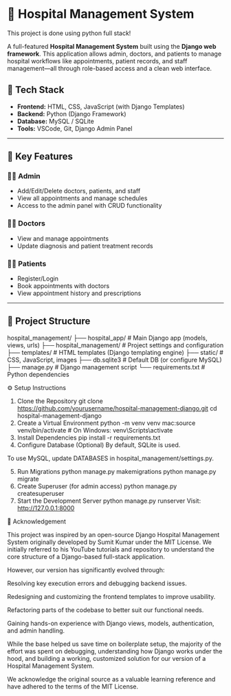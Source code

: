 # 🏥  Hospital Management System
This project is done using python full stack!

A full-featured **Hospital Management System** built using the **Django web framework**. This application allows admin, doctors, and patients to manage hospital workflows like appointments, patient records, and staff management—all through role-based access and a clean web interface.

## 🔧 Tech Stack

- **Frontend:** HTML, CSS, JavaScript (with Django Templates)
- **Backend:** Python (Django Framework)
- **Database:** MySQL / SQLite
- **Tools:** VSCode, Git, Django Admin Panel

---

## 🚀 Key Features

### 👨‍⚕️ Admin
- Add/Edit/Delete doctors, patients, and staff
- View all appointments and manage schedules
- Access to the admin panel with CRUD functionality

### 🧑‍⚕️ Doctors
- View and manage appointments
- Update diagnosis and patient treatment records

### 👩‍💼 Patients
- Register/Login
- Book appointments with doctors
- View appointment history and prescriptions

---

## 📁 Project Structure

hospital_management/
├── hospital_app/        # Main Django app (models, views, urls)
├── hospital_management/ # Project settings and configuration
├── templates/           # HTML templates (Django templating engine)
├── static/              # CSS, JavaScript, images
├── db.sqlite3           # Default DB (or configure MySQL)
├── manage.py            # Django management script
└── requirements.txt     # Python dependencies


⚙️ Setup Instructions
1. Clone the Repository
git clone https://github.com/yourusername/hospital-management-django.git
cd hospital-management-django
2. Create a Virtual Environment
python -m venv venv
mac:source venv/bin/activate  # On Windows: venv\Scripts\activate
3. Install Dependencies
pip install -r requirements.txt
4. Configure Database (Optional)
By default, SQLite is used.

To use MySQL, update DATABASES in hospital_management/settings.py.

5. Run Migrations
python manage.py makemigrations
python manage.py migrate
6. Create Superuser (for admin access)
python manage.py createsuperuser
7. Start the Development Server
python manage.py runserver
Visit: http://127.0.0.1:8000

🙌 Acknowledgement


This project was inspired by an open-source Django Hospital Management System originally developed by Sumit Kumar under the MIT License. We initially referred to his YouTube tutorials and repository to understand the core structure of a Django-based full-stack application.

However, our version has significantly evolved through:

Resolving key execution errors and debugging backend issues.

Redesigning and customizing the frontend templates to improve usability.

Refactoring parts of the codebase to better suit our functional needs.

Gaining hands-on experience with Django views, models, authentication, and admin handling.

While the base helped us save time on boilerplate setup, the majority of the effort was spent on debugging, understanding how Django works under the hood, and building a working, customized solution for our version of a Hospital Management System.

We acknowledge the original source as a valuable learning reference and have adhered to the terms of the MIT License.
